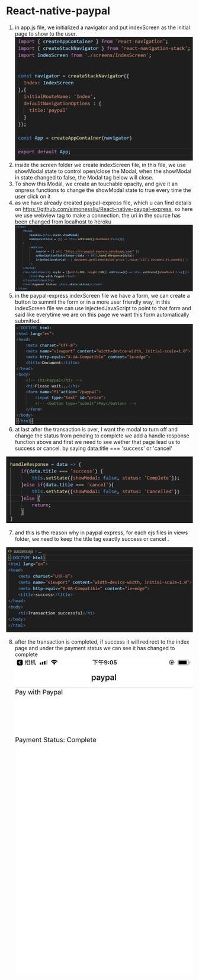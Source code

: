 # React-native-paypal
1. in app.js file, we initialized a navigator and put indexScreen as the initial page to show to the user.
![](imgas/appjs.png)
2. inside the screen folder we create indexScreen file,  in this file, we use showModal state to control open/close the Modal, when the showModal in state changed to false, the Modal tag below will close. 
3. To show this Modal, we create an touchable opacity, and give it an onpress functions to change the showModal state to true every time the user click on it
4. as we have already created paypal-express file, which u can find details on https://github.com/simonessliu/React-native-paypal-express, 
so here we use webview tag to make a connection. the uri in the source has been changed from localhost to heroku 
![](imgas/views.png)
5. in the paypal-express indexScreen file we have a form, we can create a button to summit the form or in a more user friendly way, in this indexScreen file we can use injectedJavaScript to point to that form and said like everytime we are on this page we want this form automatically submitted. 
![](imgas/form.png)
6. at last after the transaction is over, I want the modal to turn off and change the status from pending to complete we add a handle response function above and first we need to see wether that page lead us to success or cancel.
by saying data.title === 'success' or 'cancel'

![](imgas/handleres.png)

7. and this is the reason why in paypal express, for each ejs files in views folder, we need to keep the title tag exactly success or cancel .

![](imgas/success.png)

8. after the transaction is completed, if success it will redirect to the index page and under the payment status we can see it has changed to complete
![](imgas/screenshot.jpg)



